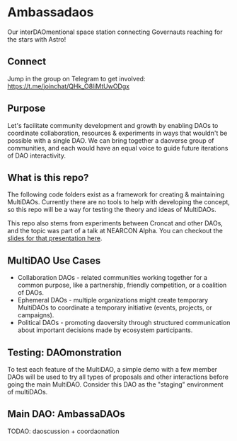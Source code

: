 # Ambassadaos
Our interDAOmentional space station connecting Governauts reaching for the stars with Astro!

## Connect

Jump in the group on Telegram to get involved: https://t.me/joinchat/QHk_O8liMtUwODgx

## Purpose

Let's facilitate community development and growth by enabling DAOs to coordinate collaboration, resources & experiments in ways that wouldn't be possible with a single DAO. We can bring together a daoverse group of communities, and each would have an equal voice to guide future iterations of DAO interactivity.

## What is this repo?

The following code folders exist as a framework for creating & maintaining MultiDAOs. Currently there are no tools to help with developing the concept, so this repo will be a way for testing the theory and ideas of MultiDAOs.

This repo also stems from experiments between Croncat and other DAOs, and the topic was part of a talk at NEARCON Alpha. You can checkout the [slides for that presentation here](https://docs.google.com/presentation/d/1QtyyE6VuHWyzwkyl8dAKCWZYMBx-y0viSIJmuen67f4/edit?usp=sharing).

## MultiDAO Use Cases

- Collaboration DAOs - related communities working together for a common purpose, like a partnership, friendly competition, or a coalition of DAOs.
- Ephemeral DAOs - multiple organizations might create temporary MultiDAOs to coordinate a temporary initiative (events, projects, or campaigns).
- Political DAOs - promoting daoversity through structured communication about important decisions made by ecosystem participants.

## Testing: DAOmonstration

To test each feature of the MultiDAO, a simple demo with a few member DAOs will be used to try all types of proposals and other interactions before going the main MultiDAO. Consider this DAO as the "staging" environment of multiDAOs.

## Main DAO: AmbassaDAOs

TODAO: daoscussion + coordaonation
